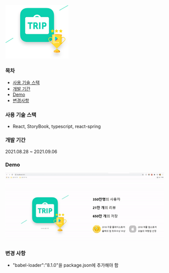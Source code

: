 <p>
    <img src='./src/assets/images/triple@2x.png' width="200px">
</p>

### 목차 

- [사용 기술 스택](#사용-기술-스택)
- [개발 기간](#개발-기간)
- [Demo](#Demo)
- [변경사항](#변경-사항)

### 사용 기술 스택

- React, StoryBook, typescript, react-spring

### 개발 기간 

2021.08.28 ~ 2021.09.06

### Demo

![result](./readme_assets/result.gif)

### 변경 사항 

- "babel-loader":"8.1.0"을 package.json에 추가해야 함

